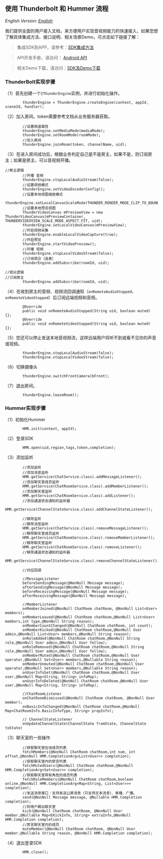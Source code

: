 ## 使用 Thunderbolt 和 Hummer 流程
*English Version: [English](README.md)*

我们提供全面的用户接入文档，来方便用户实现音视频能力的快速接入，如果您想了解具体集成方法、接口说明、相关场景Demo，可点击如下链接了解：

> 集成SDK到APP，请参考：[SDK集成方法](https://docs.aivacom.com/cloud/cn/product_category/rtc_service/rt_video_interaction/integration_and_start/integration_and_start_android.html)

> API开发手册，请访问： [Android API](https://docs.aivacom.com/cloud/cn/product_category/rtc_service/rt_video_interaction/api/Android/v2.7.0/category.html)

> 相关Demo下载，请访问：[SDK及Demo下载](https://docs.aivacom.com/download)

### ThunderBolt实现步骤
（1）首先创建一个`IThunderEngine`实例，并进行初始化操作。

```
        thunderEngine = ThunderEngine.createEngine(context, appId, sceneId, handler);
```

（2）加入房间。token需要参考文档从业务服务器获取。

```
        //设置频道属性
        thunderEngine.setMediaMode(mediaMode);
        thunderEngine.setRoomMode(roomMode);
        //加入房间
        thunderEngine.joinRoom(token, channelName, uid);
```

（3）在进入房间成功后，根据业务判定自己是不是房主，如果不是，则订阅房主；如果是房主，可以音视频开播。

```	
//房主逻辑
        //开播 音频
        thunderEngine.stopLocalAudioStream(false);
        //设置视频模式
        thunderEngine.setVideoEncoderConfig();
        //设置本地视图缩放模式
        thunderEngine.setLocalCanvasScaleMode(THUNDER_RENDER_MODE_CLIP_TO_BOUNDS);
        //设置本地预览视图
        ThunderVideoCanvas mPreviewView = new ThunderVideoCanvas(mPreviewContainer, THUNDERVIDEOVIEW_SCALE_MODE_ASPECT_FIT, uid);
        thunderEngine.setLocalVideoCanvas(mPreviewView);
        //开启视频采集
        thunderEngine.enableLocalVideoCapture(true);
        //开启预览
        thunderEngine.startVideoPreview();
        //开播 视频
        thunderEngine.stopLocalVideoStream(false);
        //订阅观众（连麦）
        thunderEngine.addSubscribe(roomId, uid);

```

```
//观众逻辑
//订阅房主
        thunderEngine.addSubscribe(roomId, uid);
```

（4）在收到房主的音频、视频流回调通知（`onRemoteAudioStopped`、`onRemoteVideoStopped`）后订阅远端视频和音频。

```
        @Override
        public void onRemoteAudioStopped(String uid, boolean muted) {};
        @Override
        public void onRemoteVideoStopped(String uid, boolean muted) {};
```

（5）您还可以停止发送本地音视频流，这样远端用户将听不到或看不见你的声音或视频。

```
        thunderEngine.stopLocalAudioStream(false);
        thunderEngine.stopLocalVideoStream(false);
```

（6）切换摄像头

```
        thunderEngine.switchFrontCamera(bFront);
```

（7）退出房间。

```
        thunderEngine.leaveRoom();
```

### Hummer实现步骤

（1）初始化Hummer

```
        HMR.init(context, appId);
```

（2）登录SDK

```
        HMR.open(uid,region,tags,token,completion);
```

（3）添加监听

```
        //添加监听
        //添加消息监听
        HMR.getService(ChatService.class).addMessageListener();
        //添加聊天室成员监听
        HMR.getService(ChatRoomService.class).addMemberListener();
        //添加聊天室监听
        HMR.getService(ChatRoomService.class).addListener();
        //添加通道状态通知的监听器
        HMR.getService(ChannelStateService.class).addChannelStateListener();
```
```
        //移除监听
        //移除消息监听
        HMR.getService(ChatService.class).removeMessageListener();
        //移除聊天室成员监听
        HMR.getService(ChatRoomService.class).removeMemberListener();
        //移除聊天室监听
        HMR.getService(ChatRoomService.class).removeListener();
        //移除通道状态通知的监听器
        HMR.getService(ChannelStateService.class).removeChannelStateListener();
```
```
        //对应回调

        //MessageListener
        beforeSendingMessage(@NonNull Message message);
        afterSendingMessage(@NonNull Message message);
        beforeReceivingMessage(@NonNull Message message);
        afterReceivingMessage(@NonNull Message message);

        //MemberListener
        onMemberJoined(@NonNull ChatRoom chatRoom, @NonNull List<User> members);
        onMemberLeaved(@NonNull ChatRoom chatRoom,@NonNull List<User> members,int type,@NonNull String reason);
        onMemberCountChanged(@NonNull ChatRoom chatRoom, int count);
        onMemberKicked(@NonNull ChatRoom chatRoom,@NonNull User admin,@NonNull List<User> members,@NonNull String reason);
        onRoleAdded(@NonNull ChatRoom chatRoom,@NonNull String role,@NonNull User admin,@NonNull User fellow);
        onRoleRemoved(@NonNull ChatRoom chatRoom,@NonNull String role,@NonNull User admin,@NonNull User fellow);
        onMemberMuted(@NonNull ChatRoom chatRoom,@NonNull User operator,@NonNull Set<User> members,@Nullable String reason);
        onMemberUnmuted(@NonNull ChatRoom chatRoom,@NonNull User operator,@NonNull Set<User> members,@Nullable String reason);
        onUserInfoSet(@NonNull ChatRoom chatRoom,@NonNull User user,@NonNull Map<String, String> infoMap);
        onUserInfoDeleted(@NonNull ChatRoom chatRoom,@NonNull User user,@NonNull Map<String, String> infoMap);

        //ChatRoomListener
        onChatRoomDismissed(@NonNull ChatRoom chatRoom, @NonNull User member);
        onBasicInfoChanged(@NonNull ChatRoom chatRoom,@NonNull Map<ChatRoomInfo.BasicInfoType, String> propInfo);

        // ChannelStateListener
        onUpdateChannelState(ChannelState fromState, ChannelState toState)
```

（3）聊天室的一些操作

```
        //获取聊天室在线成员列表
        fetchMembers(@NonNull ChatRoom chatRoom,int num, int offset,@NonNull HMR.CompletionArg<List<User>> completion);
        //获取聊天室内的禁言列表
        fetchMutedUsers(@NonNull ChatRoom chatRoom,@NonNull HMR.CompletionArg<Set<User>> completion);
        //获取聊天室带有角色的成员列表
        fetchRoleMembers(@NonNull ChatRoom chatRoom,boolean online,@NonNull HMR.CompletionArg<Map<String, List<User>>> completion);
        //发送消息接口：支持发送公屏消息（只支持文本消息）、单播、广播。
        send(@NonNull Message message, @Nullable HMR.Completion completion);
        //将用户踢出聊天室
        kick(@NonNull ChatRoom chatRoom, @NonNull User member,@Nullable Map<EKickInfo, String> extraInfo,@NonNull HMR.Completion completion);
        //禁言聊天室内的成员
        muteMember(@NonNull ChatRoom chatRoom, @NonNull User member,@Nullable String reason, @NonNull HMR.Completion completion);
```

（4）退出登录SDK

```
        HMR.close();
```






































